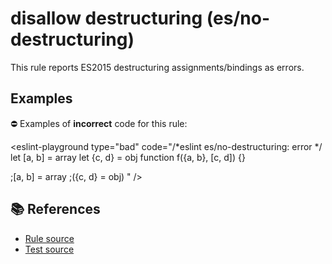 # disallow destructuring (es/no-destructuring)

This rule reports ES2015 destructuring assignments/bindings as errors.

## Examples

⛔ Examples of **incorrect** code for this rule:

<eslint-playground type="bad" code="/*eslint es/no-destructuring: error */
let [a, b] = array
let {c, d} = obj
function f({a, b}, [c, d]) {}

;[a, b] = array
;({c, d} = obj)
" />

## 📚 References

- [Rule source](https://github.com/mysticatea/eslint-plugin-es/blob/v1.3.0/lib/rules/no-destructuring.js)
- [Test source](https://github.com/mysticatea/eslint-plugin-es/blob/v1.3.0/tests/lib/rules/no-destructuring.js)
